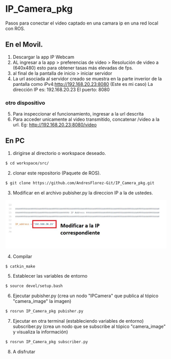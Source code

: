 # IP_Camera_pkg
Pasos para conectar el video captado en una camara ip en una red local con ROS.

## En el Movil.
1. Descargar la app IP Webcam
2. AL ingresar a la app > preferencias de video > Resolución de video a (640x480) esto para obtener tasas más elevadas de fps.
3. al final de la pantalla de inicio > iniciar servidor
4. La url asociada al servidor creado se muestra en la parte inverior de la pantalla como iPv4:http://192.168.20.23:8080 (Este es mi caso)
La dirección IP es:  192.168.20.23
El puerto: 8080

### otro dispositivo
5. Para inspeccionar el funcionamiento, ingresar a la url descrita
6. Para acceder unicamente al video transmitido, concatenar /video a la url. Eg: http://192.168.20.23:8080/video

## En PC
1. dirigirse al directorio o workspace deseado.
```sh
$ cd workspace/src/
```
2. clonar este repositorio (Paquete de ROS).
```sh
$ git clone https://github.com/AndresFlorez-Git/IP_Camera_pkg.git
```
3. Modificar en el archivo pubisher.py la direccion IP a la de ustedes.

![imagen](https://github.com/AndresFlorez-Git/IP_Camera_pkg/blob/main/pic/ip_mod.png)

4. Compilar
```sh
$ catkin_make
```
5. Establecer las variables de entorno
```sh
$ source devel/setup.bash 
```
6. Ejecutar pubisher.py (crea un nodo "IPCamera" que publica al tópico "camera_image" la imagen)
```sh
$ rosrun IP_Camera_pkg pubisher.py
```
7. Ejecutar en otra terminal (estableciendo variables de entorno) subscriber.py (crea un nodo que se subscribe al tópico "camera_image" y visualiza la información)

```sh
$ rosrun IP_Camera_pkg subscriber.py
```
8. A disfrutar
